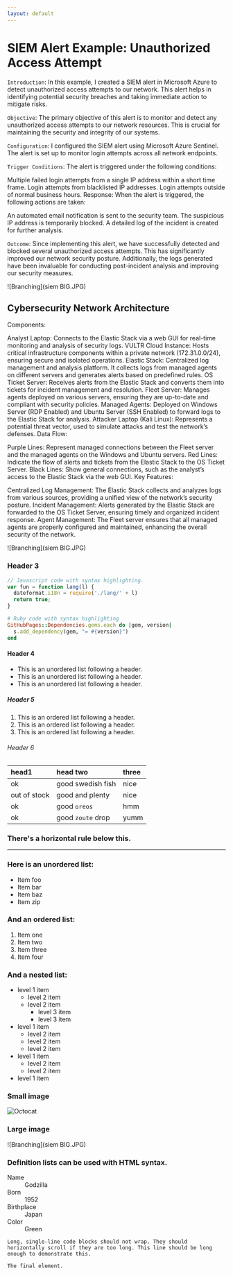 ```yaml
---
layout: default
---
```


# SIEM Alert Example: Unauthorized Access Attempt

`Introduction`: In this example, I created a SIEM alert in Microsoft Azure to detect unauthorized access attempts to our network. 
This alert helps in identifying potential security breaches and taking immediate action to mitigate risks.

`Objective`: The primary objective of this alert is to monitor and detect any unauthorized access attempts to our network resources. This is crucial for maintaining the security and integrity of our systems.

`Configuration`: I configured the SIEM alert using Microsoft Azure Sentinel. The alert is set up to monitor login attempts across all network endpoints.

`Trigger Conditions`: The alert is triggered under the following conditions:

Multiple failed login attempts from a single IP address within a short time frame.
Login attempts from blacklisted IP addresses.
Login attempts outside of normal business hours.
Response: When the alert is triggered, the following actions are taken:

An automated email notification is sent to the security team.
The suspicious IP address is temporarily blocked.
A detailed log of the incident is created for further analysis.

`Outcome`: Since implementing this alert, we have successfully detected and blocked several unauthorized access attempts. 
This has significantly improved our network security posture. Additionally, the logs generated have been invaluable for conducting post-incident analysis and improving our security measures.

![Branching](siem BIG.JPG)

## Cybersecurity Network Architecture

Components:

Analyst Laptop:
Connects to the Elastic Stack via a web GUI for real-time monitoring and analysis of security logs.
VULTR Cloud Instance:
Hosts critical infrastructure components within a private network (172.31.0.0/24), ensuring secure and isolated operations.
Elastic Stack:
Centralized log management and analysis platform. It collects logs from managed agents on different servers and generates alerts based on predefined rules.
OS Ticket Server:
Receives alerts from the Elastic Stack and converts them into tickets for incident management and resolution.
Fleet Server:
Manages agents deployed on various servers, ensuring they are up-to-date and compliant with security policies.
Managed Agents:
Deployed on Windows Server (RDP Enabled) and Ubuntu Server (SSH Enabled) to forward logs to the Elastic Stack for analysis.
Attacker Laptop (Kali Linux):
Represents a potential threat vector, used to simulate attacks and test the network’s defenses.
Data Flow:

Purple Lines: Represent managed connections between the Fleet server and the managed agents on the Windows and Ubuntu servers.
Red Lines: Indicate the flow of alerts and tickets from the Elastic Stack to the OS Ticket Server.
Black Lines: Show general connections, such as the analyst’s access to the Elastic Stack via the web GUI.
Key Features:

Centralized Log Management: The Elastic Stack collects and analyzes logs from various sources, providing a unified view of the network’s security posture.
Incident Management: Alerts generated by the Elastic Stack are forwarded to the OS Ticket Server, ensuring timely and organized incident response.
Agent Management: The Fleet server ensures that all managed agents are properly configured and maintained, enhancing the overall security of the network.

![Branching](siem BIG.JPG)


### Header 3

```js
// Javascript code with syntax highlighting.
var fun = function lang(l) {
  dateformat.i18n = require('./lang/' + l)
  return true;
}
```

```ruby
# Ruby code with syntax highlighting
GitHubPages::Dependencies.gems.each do |gem, version|
  s.add_dependency(gem, "= #{version}")
end
```

#### Header 4

*   This is an unordered list following a header.
*   This is an unordered list following a header.
*   This is an unordered list following a header.

##### Header 5

1.  This is an ordered list following a header.
2.  This is an ordered list following a header.
3.  This is an ordered list following a header.

###### Header 6

| head1        | head two          | three |
|:-------------|:------------------|:------|
| ok           | good swedish fish | nice  |
| out of stock | good and plenty   | nice  |
| ok           | good `oreos`      | hmm   |
| ok           | good `zoute` drop | yumm  |

### There's a horizontal rule below this.

* * *

### Here is an unordered list:

*   Item foo
*   Item bar
*   Item baz
*   Item zip

### And an ordered list:

1.  Item one
1.  Item two
1.  Item three
1.  Item four

### And a nested list:

- level 1 item
  - level 2 item
  - level 2 item
    - level 3 item
    - level 3 item
- level 1 item
  - level 2 item
  - level 2 item
  - level 2 item
- level 1 item
  - level 2 item
  - level 2 item
- level 1 item

### Small image

![Octocat](https://github.githubassets.com/images/icons/emoji/octocat.png)

### Large image

![Branching](siem BIG.JPG)


### Definition lists can be used with HTML syntax.

<dl>
<dt>Name</dt>
<dd>Godzilla</dd>
<dt>Born</dt>
<dd>1952</dd>
<dt>Birthplace</dt>
<dd>Japan</dd>
<dt>Color</dt>
<dd>Green</dd>
</dl>

```
Long, single-line code blocks should not wrap. They should horizontally scroll if they are too long. This line should be long enough to demonstrate this.
```

```
The final element.
```
